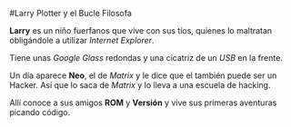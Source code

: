 #Larry Plotter y el Bucle Filosofa

**Larry**  es un niño fuerfanos que vive con sus tíos, quienes lo maltratan obligándole a utilizar *Internet Explorer*.

Tiene unas *Google Glass* redondas y una cicatriz de un *USB* en la frente.

Un día aparece **Neo**, el de *Matrix* y le dice que el también puede ser un Hacker. Así que lo saca de *Matrix* y lo lleva a una escuela de hacking.

Allí conoce a sus amigos **ROM** y **Versión** y vive sus primeras aventuras picando código.
